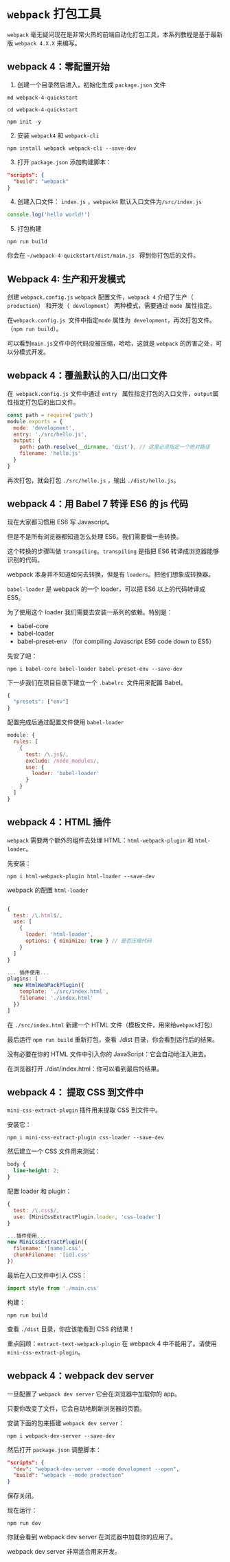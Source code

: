 # `webpack` 打包工具

`webpack` 毫无疑问现在是非常火热的前端自动化打包工具，本系列教程是基于最新版 `webpack 4.X.X` 来编写。

## webpack 4：零配置开始

1. 创建一个目录然后进入，初始化生成 `package.json` 文件

```shell
md webpack-4-quickstart

cd webpack-4-quickstart

npm init -y
```

2. 安装 `webpack4` 和 `webpack-cli`

```shell
npm install webpack webpack-cli --save-dev
```

3. 打开 ` package.json ` 添加构建脚本：

```json
"scripts": {
  "build": "webpack"
}
```

4. 创建入口文件： `index.js` ，`webpack4` 默认入口文件为`/src/index.js `

```javascript
console.log('hello world!')
```

5. 打包构建

```shell
npm run build
```

你会在  `~/webpack-4-quickstart/dist/main.js ` 得到你打包后的文件。

## Webpack 4: 生产和开发模式

创建 `webpack.config.js` `webpack` 配置文件，`webpack 4` 介绍了生产（` production`） 和开发（` development`） 两种模式，需要通过 `mode `属性指定。

在`webpack.config.js `文件中指定`mode` 属性为` development`，再次打包文件。（`npm run build`）。

可以看到`main.js`文件中的代码没被压缩，哈哈，这就是 `webpack` 的厉害之处，可以分模式开发。

## webpack 4：覆盖默认的入口/出口文件

在` webpack.config.js` 文件中通过 `entry ` 属性指定打包的入口文件，`output`属性指定打包后的出口文件。

```javascript
const path = require('path')
module.exports = {
  mode: 'development',
  entry: './src/hello.js',
  output: {
    path: path.resolve(__dirname, 'dist'), // 这里必须指定一个绝对路径
    filename: 'hello.js'
  }
}
```

再次打包，就会打包 `./src/hello.js` ，输出 `./dist/hello.js`。

## webpack 4：用 Babel 7 转译 ES6 的 js 代码

现在大家都习惯用 ES6 写 Javascript。

但是不是所有浏览器都知道怎么处理 ES6。我们需要做一些转换。

这个转换的步骤叫做 `transpiling`。`transpiling` 是指把 ES6 转译成浏览器能够识别的代码。

webpack 本身并不知道如何去转换，但是有 `loaders`。把他们想象成转换器。

`babel-loader` 是 webpack 的一个 loader，可以把 ES6 以上的代码转译成 ES5。

为了使用这个 loader 我们需要去安装一系列的依赖。特别是：

* babel-core
* babel-loader
* babel-preset-env （for compiling Javascript ES6 code down to ES5）

先安了吧：
```
npm i babel-core babel-loader babel-preset-env --save-dev
```

下一步我们在项目目录下建立一个 `.babelrc `文件用来配置 Babel。

```javascript
{
  "presets": ["env"]
}
```

配置完成后通过配置文件使用    `babel-loader`

```javascript
module: {
  rules: [
    {
      test: /\.js$/,
      exclude: /node_modules/,
      use: {
        loader: 'babel-loader'
      }
    }
  ]
}
```

## webpack 4：HTML 插件

`webpack` 需要两个额外的组件去处理 HTML：`html-webpack-plugin` 和 `html-loader`。

先安装：
```
npm i html-webpack-plugin html-loader --save-dev
```

webpack 的配置 `html-loader `

```javascript

{
  test: /\.html$/,
  use: [
    {
      loader: 'html-loader',
      options: { minimize: true } // 是否压缩代码
    }
  ]
}

... 插件使用...
plugins: [
  new HtmlWebPackPlugin({
    template: './src/index.html',
    filename: './index.html'
  })
]
```

在 `./src/index.html` 新建一个 HTML 文件（模板文件，用来给`webpack`打包）

最后运行 `npm run build` 重新打包，查看 ./dist 目录，你会看到运行后的结果。

没有必要在你的 HTML 文件中引入你的 JavaScript：它会自动地注入进去。

在浏览器打开 ./dist/index.html：你可以看到最后的结果。

## webpack 4： 提取 CSS 到文件中

`mini-css-extract-plugin` 插件用来提取 CSS 到文件中。

安装它：

```shell
npm i mini-css-extract-plugin css-loader --save-dev
```

然后建立一个 CSS 文件用来测试：

```css
body {
  line-height: 2;
}
```

配置 loader 和 plugin：

```javascript
{
  test: /\.css$/,
  use: [MiniCssExtractPlugin.loader, 'css-loader']
}

...插件使用...
new MiniCssExtractPlugin({
  filename: '[name].css',
  chunkFilename: '[id].css'
})
```

最后在入口文件中引入 CSS：

```javascript
import style from './main.css'
```

构建：

```shell
npm run build
```

查看 `./dist` 目录，你应该能看到 CSS 的结果！

重点回顾：`extract-text-webpack-plugin` 在 webpack 4 中不能用了。请使用 `mini-css-extract-plugin`。

## webpack 4：webpack dev server

一旦配置了 `webpack dev server` 它会在浏览器中加载你的 app。

只要你改变了文件，它会自动地刷新浏览器的页面。

安装下面的包来搭建 `webpack dev server`：

```
npm i webpack-dev-server --save-dev
```

然后打开 `package.json` 调整脚本：

```json
"scripts": {
  "dev": "webpack-dev-server --mode development --open",
  "build": "webpack --mode production"
}
```

保存关闭。

现在运行：

```shell
npm run dev
```

你就会看到 webpack dev server 在浏览器中加载你的应用了。

webpack dev server 非常适合用来开发。